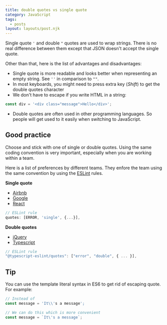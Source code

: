 ```yaml
---
title: double quotes vs single quote
category: JavaScript
tags:
  - posts
layout: layouts/post.njk
---
```


Single quote `'` and double `"` quotes are used to wrap strings. There is no real difference between them except that JSON doesn't accept the single quote. 

Other than that, here is the list of advantages and disadvantages:

* Single quote is more readable and looks better when representing an empty string. See `''` in comparison to `""`.
* In most keyboards, you might need to press extra key (_Shift_) to get the double quotes character
* We don't have to escape if you write HTML in a string:

```js
const div = '<div class="message">Hello</div>';
```

* Double quotes are often used in other programming languages. So people will get used to it easily when switching to JavaScript.

## Good practice

Choose and stick with one of single or double quotes. Using the same coding convention is very important, especially when you are working within a team.

Here is a list of preferences by different teams. They enfore the team using the same convention by using the [ESLint](https://eslint.org) rules.

__Single quote__
* [Airbnb](https://github.com/airbnb/javascript#strings)
* [Google](https://google.github.io/styleguide/javascriptguide.xml?showone=Strings#Strings)
* [React](https://github.com/facebook/react/blob/master/.eslintrc.js)

```js
// ESLint rule
quotes: [ERROR, 'single', {...}],
```

__Double quotes__
* [jQuery](https://contribute.jquery.org/style-guide/js/#quotes)
* [Typescript](https://github.com/microsoft/TypeScript/blob/master/.eslintrc.json)

```js
// ESLint rule
"@typescript-eslint/quotes": ["error", "double", { ... }],
```

## Tip

You can use the template literal syntax in ES6 to get rid of escaping quote. For example:

```js
// Instead of
const message = 'It\\'s a message';

// We can do this which is more convenient
const message = `It\'s a message`;
```
